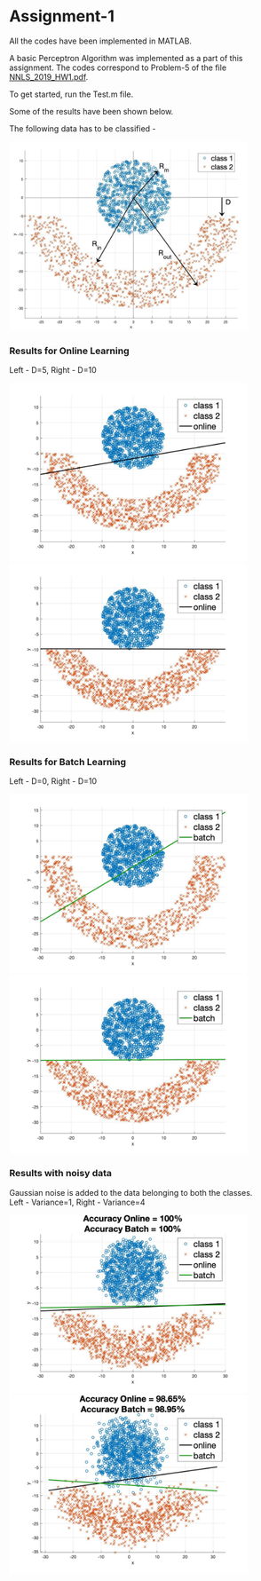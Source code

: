 # Assignment-1

All the codes have been implemented in MATLAB.

A basic Perceptron Algorithm was implemented as a part of this assignment. The codes correspond to Problem-5 of the file [NNLS_2019_HW1.pdf]. 

To get started, run the Test.m file.

Some of the results have been shown below.

[NNLS_2019_HW1.pdf]: https://github.com/ocimakamboj/NNLS/blob/master/Assignment-1/NNLS_2019_HW1.pdf

The following data has to be classified - 

<img src="images/a1_github.jpg" width="430px"/>   

### Results for Online Learning

Left - D=5, Right - D=10

<img src="images/b02.jpg" width="430px"/>  <img src="images/b1.jpg" width="430px"/> 

### Results for Batch Learning

Left - D=0, Right - D=10

<img src="images/b03.jpg" width="430px"/>  <img src="images/b7.jpg" width="430px"/> 

### Results with noisy data

Gaussian noise is added to the data belonging to both the classes.\
Left - Variance=1, Right - Variance=4

<img src="images/e1.jpg" width="430px"/>  <img src="images/e4.jpg" width="430px"/> 

